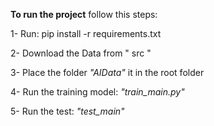 <b>To run the project</b> follow this steps:

1- Run: pip install -r requirements.txt

2- Download the Data from " src "

3- Place the folder <i>"AIData"</i> it in the root folder

4- Run the training model: <i>"train_main.py"</i>

5- Run the test: <i>"test_main"</i>

